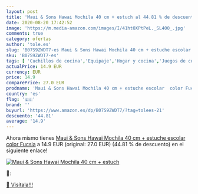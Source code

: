 ```yaml
---
layout: post
title: 'Maui & Sons Hawai Mochila 40 cm + estuch al 44.81 % de descuento'
date: 2020-08-20 17:42:52
image: 'https://m.media-amazon.com/images/I/41htOXPtPeL._SL400_.jpg'
comments: true
category: ofertas
author: 'tole.es'
slug: 'B07S9ZWDT7-es Maui & Sons Hawai Mochila 40 cm + estuche escolar color...'
sku: 'B07S9ZWDT7-es'
tags: [ 'Cuchillos de cocina','Equipaje','Hogar y cocina','Juegos de cuchillos de cocina','Mochilas','Mochilas tipo casual','Utensilios de cocina','escolar','mochila', ]
actualPrice: 14.9 EUR
currency: EUR
price: 14.9
comparePrice: 27.0 EUR
prodname: 'Maui & Sons Hawai Mochila 40 cm + estuche escolar  color Fucsia'
country: 'es'
flag: '🇪🇸'
brand: ''
buyurl: 'https://www.amazon.es/dp/B07S9ZWDT7/?tag=tolees-21'
descuento: '44.81'
average: '14.9'
---
```


Ahora mismo tienes [Maui & Sons Hawai Mochila 40 cm + estuche escolar  color Fucsia](https://www.amazon.es/dp/B07S9ZWDT7/?tag=tolees-21) a 14.9 EUR (original: 27.0 EUR) (44.81 %  de descuento) en el siguiente enlace!

[![Maui & Sons Hawai Mochila 40 cm + estuch](https://m.media-amazon.com/images/I/41htOXPtPeL._SL400_.jpg)](https://www.amazon.es/dp/B07S9ZWDT7/?tag=tolees-21)

🔎:


[🛒 Visítala!!!](https://www.amazon.es/dp/B07S9ZWDT7/?tag=tolees-21)

